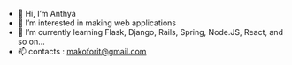 - 👋 Hi, I’m Anthya
- 👀 I’m interested in making web applications
- 🌱 I’m currently learning Flask, Django, Rails, Spring, Node.JS, React, and so on...
- 📫 contacts : makoforit@gmail.com

<!---
mako-for-it/mako-for-it is a ✨ special ✨ repository because its `README.md` (this file) appears on your GitHub profile.
You can click the Preview link to take a look at your changes.
--->
